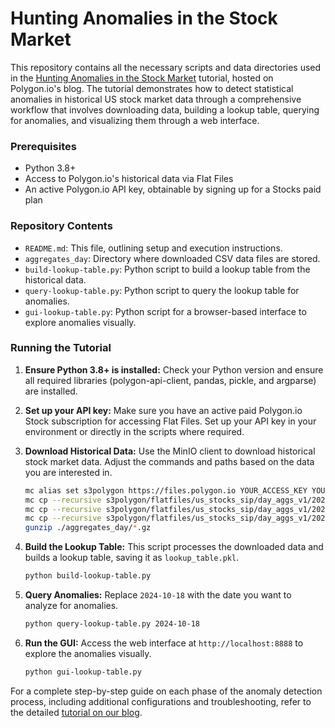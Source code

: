 # Hunting Anomalies in the Stock Market

This repository contains all the necessary scripts and data directories used in the [Hunting Anomalies in the Stock Market](https://polygon.io/blog/hunting-anomalies-in-stock-market/) tutorial, hosted on Polygon.io's blog. The tutorial demonstrates how to detect statistical anomalies in historical US stock market data through a comprehensive workflow that involves downloading data, building a lookup table, querying for anomalies, and visualizing them through a web interface.

### Prerequisites

- Python 3.8+
- Access to Polygon.io's historical data via Flat Files
- An active Polygon.io API key, obtainable by signing up for a Stocks paid plan

### Repository Contents

- `README.md`: This file, outlining setup and execution instructions.
- `aggregates_day`: Directory where downloaded CSV data files are stored.
- `build-lookup-table.py`: Python script to build a lookup table from the historical data.
- `query-lookup-table.py`: Python script to query the lookup table for anomalies.
- `gui-lookup-table.py`: Python script for a browser-based interface to explore anomalies visually.

### Running the Tutorial

1. **Ensure Python 3.8+ is installed:** Check your Python version and ensure all required libraries (polygon-api-client, pandas, pickle, and argparse) are installed.

2. **Set up your API key:** Make sure you have an active paid Polygon.io Stock subscription for accessing Flat Files. Set up your API key in your environment or directly in the scripts where required.

3. **Download Historical Data:** Use the MinIO client to download historical stock market data. Adjust the commands and paths based on the data you are interested in.
   ```bash
   mc alias set s3polygon https://files.polygon.io YOUR_ACCESS_KEY YOUR_SECRET_KEY
   mc cp --recursive s3polygon/flatfiles/us_stocks_sip/day_aggs_v1/2024/08/ ./aggregates_day/
   mc cp --recursive s3polygon/flatfiles/us_stocks_sip/day_aggs_v1/2024/09/ ./aggregates_day/
   mc cp --recursive s3polygon/flatfiles/us_stocks_sip/day_aggs_v1/2024/10/ ./aggregates_day/
   gunzip ./aggregates_day/*.gz
   ```

4. **Build the Lookup Table:** This script processes the downloaded data and builds a lookup table, saving it as `lookup_table.pkl`.
   ```bash
   python build-lookup-table.py
   ```

5. **Query Anomalies:** Replace `2024-10-18` with the date you want to analyze for anomalies.
   ```bash
   python query-lookup-table.py 2024-10-18
   ```

6. **Run the GUI:** Access the web interface at `http://localhost:8888` to explore the anomalies visually.
   ```bash
   python gui-lookup-table.py
   ```

For a complete step-by-step guide on each phase of the anomaly detection process, including additional configurations and troubleshooting, refer to the detailed [tutorial on our blog](https://polygon.io/blog/hunting-anomalies-in-stock-market/).
